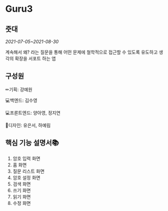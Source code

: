 # Guru3

## 줏대
*2021-07-05~2021-08-30*


계속해서 왜? 라는 질문을 통해 어떤 문제에 철학적으로 접근할 수 있도록 유도하고 생각의 확장을 서포트 하는 앱


## 구성원


✏기획: 강예원

💻백엔드: 김수영

💻프론트엔드: 양아영, 정지연

🎨디자인: 유은서, 하예림


## 핵심 기능 설명서📚

1. 암호 입력 화면
2. 홈 화면
3. 질문 리스트 화면
4. 암호 설정 화면
5. 검색 화면
6. 쓰기 화면
7. 읽기 화면
8. 수정 화면

